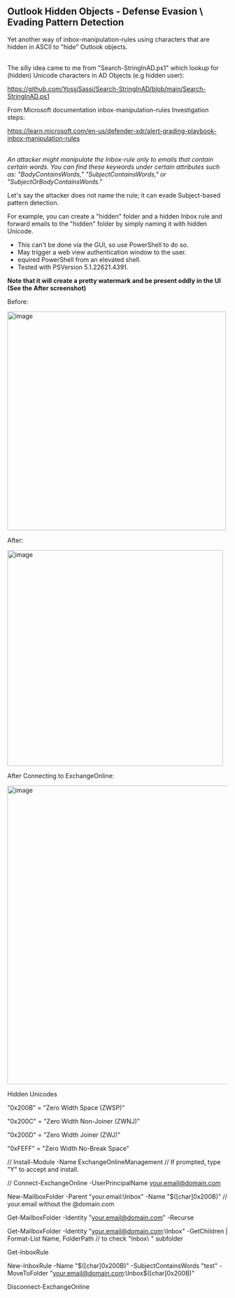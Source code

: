 ## Outlook Hidden Objects - Defense Evasion \ Evading Pattern Detection ##

Yet another way of inbox-manipulation-rules using characters that are hidden in ASCII to "hide" Outlook objects.<br/><br/>




The silly idea came to me from "Search-StringInAD.ps1" which lookup for (hidden) Unicode characters in AD Objects (e.g hidden user):<br/>

https://github.com/YossiSassi/Search-StringInAD/blob/main/Search-StringInAD.ps1



From Microsoft documentation inbox-manipulation-rules Investigation steps:<br/>

https://learn.microsoft.com/en-us/defender-xdr/alert-grading-playbook-inbox-manipulation-rules<br/><br/>



_An attacker might manipulate the Inbox-rule only to emails that contain certain words. You can find these keywords under certain attributes such as: "BodyContainsWords," "SubjectContainsWords," or "SubjectOrBodyContainsWords."_<br/>

Let's say the attacker does not name the rule; it can evade Subject-based pattern detection.<br/>

For example, you can create a "hidden" folder and a hidden Inbox rule and forward emails to the "hidden" folder by simply naming it with hidden Unicode.



* This can't be done via the GUI, so use PowerShell to do so.
* May trigger a web view authentication window to the user.
* equired PowerShell from an elevated shell.
* Tested with PSVersion 5.1.22621.4391.


**Note that it will create a pretty watermark and be present oddly in the UI (See the After screenshot)**





Before:


<img width="500" alt="image" src="https://github.com/user-attachments/assets/18e76455-b809-4a4a-9631-83a50d904067" />





After:


<img width="493" alt="image" src="https://github.com/user-attachments/assets/f861a6ad-87d1-44d2-8375-e39387d33e83" />





After Connecting to ExchangeOnline:


<img width="682" alt="image" src="https://github.com/user-attachments/assets/1df31adb-e1b2-4d76-b617-6721310b992e" />







Hidden Unicodes


"0x200B" = "Zero Width Space (ZWSP)"

"0x200C" = "Zero Width Non-Joiner (ZWNJ)"

"0x200D" = "Zero Width Joiner (ZWJ)"

"0xFEFF" = "Zero Width No-Break Space"




// Install-Module -Name ExchangeOnlineManagement // If prompted, type "Y" to accept and install.

// Connect-ExchangeOnline -UserPrincipalName <your.email@domain.com>

New-MailboxFolder -Parent "your.email:\Inbox" -Name "$([char]0x200B)" // your.email without the @domain.com

Get-MailboxFolder -Identity "<your.email@domain.com>" -Recurse

Get-MailboxFolder -Identity "<your.email@domain.com>:\Inbox" -GetChildren | Format-List Name, FolderPath  // to check "Inbox\ " subfolder 

Get-InboxRule 

New-InboxRule -Name "$([char]0x200B)" -SubjectContainsWords "test" -MoveToFolder "<your.email@domain.com>:\Inbox\$([char]0x200B)"

 Disconnect-ExchangeOnline 
